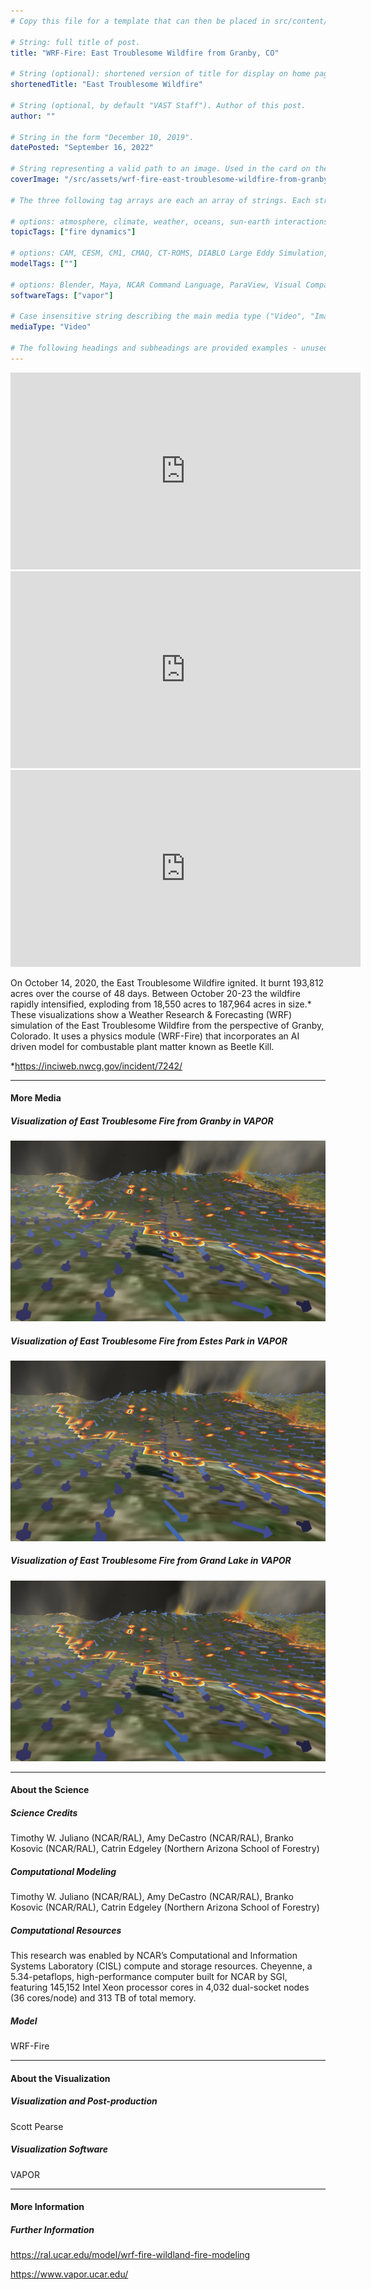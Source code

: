 ```yaml
---
# Copy this file for a template that can then be placed in src/content/visualizations. The name of this file will be used as the URL for the post.

# String: full title of post.
title: "WRF-Fire: East Troublesome Wildfire from Granby, CO"

# String (optional): shortened version of title for display on home page in card.
shortenedTitle: "East Troublesome Wildfire"

# String (optional, by default "VAST Staff"). Author of this post.
author: ""

# String in the form "December 10, 2019".
datePosted: "September 16, 2022" 

# String representing a valid path to an image. Used in the card on the main page. Likely to be in the form "/src/assets/..." for images located in src/assets.
coverImage: "/src/assets/wrf-fire-east-troublesome-wildfire-from-granby-co-3.png"

# The three following tag arrays are each an array of strings. Each string (case insensitive) represents a filter from the front page. Tags that do not correspond to a current filter will be ignored for filtering.

# options: atmosphere, climate, weather, oceans, sun-earth interactions, fire dynamics, solid earth, recent publications, experimental technologies
topicTags: ["fire dynamics"]

# options: CAM, CESM, CM1, CMAQ, CT-ROMS, DIABLO Large Eddy Simulation, HRRR, HWRF, MPAS, SIMA, WACCM, WRF
modelTags: [""]

# options: Blender, Maya, NCAR Command Language, ParaView, Visual Comparator, VAPOR
softwareTags: ["vapor"]

# Case insensitive string describing the main media type ("Video", "Image", "App", etc). This is displayed in the post heading as a small tag above the title.
mediaType: "Video"

# The following headings and subheadings are provided examples - unused ones can be deleted. All Markdown content below will be rendered in the frontend.
---
```


<iframe width="560" height="315" src="https://www.youtube.com/embed/Se3DE20vMQM?si=nc4i-mSV1gNZOpTz" title="YouTube video player" frameborder="0" allow="accelerometer; autoplay; clipboard-write; encrypted-media; gyroscope; picture-in-picture; web-share" referrerpolicy="strict-origin-when-cross-origin" allowfullscreen></iframe>

<iframe width="560" height="315" src="https://www.youtube.com/embed/2TlNkyb5FKc?si=92azEixJygk2DH_U" title="YouTube video player" frameborder="0" allow="accelerometer; autoplay; clipboard-write; encrypted-media; gyroscope; picture-in-picture; web-share" referrerpolicy="strict-origin-when-cross-origin" allowfullscreen></iframe>

<iframe width="560" height="315" src="https://www.youtube.com/embed/ndM8EgY2JfI?si=YNMXrKYDVVifE_7W" title="YouTube video player" frameborder="0" allow="accelerometer; autoplay; clipboard-write; encrypted-media; gyroscope; picture-in-picture; web-share" referrerpolicy="strict-origin-when-cross-origin" allowfullscreen></iframe>

On October 14, 2020, the East Troublesome Wildfire ignited. It burnt 193,812 acres over the course of 48 days. Between October 20-23 the wildfire rapidly intensified, exploding from 18,550 acres to 187,964 acres in size.* These visualizations show a Weather Research & Forecasting (WRF) simulation of the East Troublesome Wildfire from the perspective of Granby, Colorado. It uses a physics module (WRF-Fire) that incorporates an AI driven model for combustable plant matter known as Beetle Kill. 

*https://inciweb.nwcg.gov/incident/7242/

___

#### More Media

##### Visualization of East Troublesome Fire from Granby in VAPOR
![Visualization of east troublesome fire from Granby in VAPOR](../../assets/wrf-fire-east-troublesome-wildfire-from-granby-co-3.png)

##### Visualization of East Troublesome Fire from Estes Park in VAPOR
![Visualization of east troublesome fire from Estes Park in VAPOR](../../assets/wrf-fire-east-troublesome-wildfire-from-granby-co-3.png)

##### Visualization of East Troublesome Fire from Grand Lake in VAPOR
![Visualization of east troublesome fire from Grand Lake in VAPOR](../../assets/wrf-fire-east-troublesome-wildfire-from-granby-co-3.png)

___

#### About the Science

##### Science Credits

Timothy W. Juliano (NCAR/RAL), Amy DeCastro (NCAR/RAL), Branko Kosovic (NCAR/RAL), Catrin Edgeley (Northern Arizona School of Forestry)

##### Computational Modeling

Timothy W. Juliano (NCAR/RAL), Amy DeCastro (NCAR/RAL), Branko Kosovic (NCAR/RAL), Catrin Edgeley (Northern Arizona School of Forestry)

##### Computational Resources

This research was enabled by NCAR’s Computational and Information Systems Laboratory (CISL) compute and storage resources. Cheyenne, a 5.34-petaflops, high-performance computer built for NCAR by SGI, featuring 145,152 Intel Xeon processor cores in 4,032 dual-socket nodes (36 cores/node) and 313 TB of total memory.

##### Model

WRF-Fire

___

#### About the Visualization

##### Visualization and Post-production

Scott Pearse

##### Visualization Software

VAPOR

___

#### More Information

##### Further Information

https://ral.ucar.edu/model/wrf-fire-wildland-fire-modeling

https://www.vapor.ucar.edu/